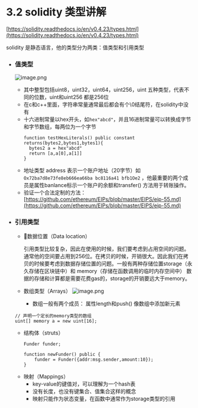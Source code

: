 # 3.2 solidity 类型讲解

[https://solidity.readthedocs.io/en/v0.4.23/types.html](https://solidity.readthedocs.io/en/v0.4.23/types.html)

solidity 是静态语言，他的类型分为两类：值类型和引用类型

* ### 值类型

  ![image.png](https://upload-images.jianshu.io/upload_images/7220971-f4c0b6b93b5797f1.png?imageMogr2/auto-orient/strip|imageView2/2/w/1240)

  * 其中整型包括uint8，uint32，uint64，uint256，uint 五种类型，代表不同的位数，uint和uint256 都是256位
  * 在c和c++里面，字符串常量通常最后都会有个\0结尾符，在solidity中没有
  * 十六进制常量以hex开头，如`hex"abcd"`，并且16进制常量可以转换成字节和字节数组，每两位为一个字节
    ```solidity
    function testHexLiterals() public constant returns(bytes2,bytes1,bytes1){
      bytes2 a = hex"abcd"
      return [a,a[0],a[1]]
    }
    ```
  * 地址类型 address 表示一个账户地址（20字节）如`Ox72ba7d8e73fe8eb666ea66ba bc8116a41 bfb1Oe2` ，他最重要的两个成员是属性banlance标示一个账户的余额和transfer\(\) 方法用于转账操作。
  * 验证一个合法定制的方法：[https://github.com/ethereum/EIPs/blob/master/EIPS/eip-55.md](https://github.com/ethereum/EIPs/blob/master/EIPS/eip-55.md)

* ### 引用类型

  * 数据位置（Data location）

    引用类型比较复杂，因此在使用的时候，我们要考虑到占用空间的问题。通常他的空间要占用到256位。在拷贝的时候，开销很大。因此我们在拷贝的时候要考虑到数据存储位置的问题。一般有两种存储位置storage（永久存储在区块链中）和 memory（存储在函数调用的临时内存空间中）
    数据的存储和计算都是需要花费gas的，storage的开销要远大于memory。
  * 数组类型（Arrays）
  ![image.png](https://upload-images.jianshu.io/upload_images/7220971-20a1c9a7a1f475ca.png?imageMogr2/auto-orient/strip%7CimageView2/2/w/1240)
    - 数组一般有两个成员： 属性length和push() 像数组中添加新元素
  ```
  // 声明一个定长的memory类型的数组
  uint[] memory a = new uint[16];
  ```
  * 结构体（struts）
    ```
    Funder funder;
    
    function newFunder() public {
        funder = Funder({addr:msg.sender,amount:10});
    }
    ```
  * 映射（Mappings）
    - key-value的键值对，可以理解为一个hash表
    - 没有长度，也没有键集合、值集合这样的概念
    - 映射只能作为状态变量，在函数中通常作为storage类型的引用
  

  




